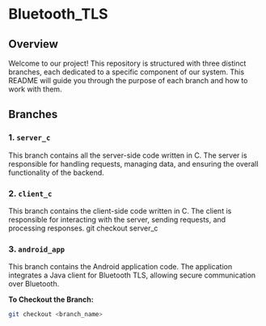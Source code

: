 # Bluetooth_TLS

## Overview

Welcome to our project! This repository is structured with three distinct branches, each dedicated to a specific component of our system. This README will guide you through the purpose of each branch and how to work with them.

## Branches

### 1. `server_c`
This branch contains all the server-side code written in C. The server is responsible for handling requests, managing data, and ensuring the overall functionality of the backend.

### 2. `client_c`
This branch contains the client-side code written in C. The client is responsible for interacting with the server, sending requests, and processing responses.
   git checkout server_c

### 3. `android_app`
This branch contains the Android application code. The application integrates a Java client for Bluetooth TLS, allowing secure communication over Bluetooth.

**To Checkout the Branch:**
   ```bash
   git checkout <branch_name>
